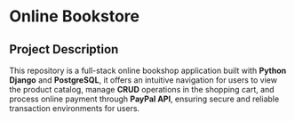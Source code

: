 # Online Bookstore

## Project Description
This repository is a full-stack online bookshop application built with **Python Django** and **PostgreSQL**, it offers an intuitive navigation for users to view the product catalog, manage **CRUD** operations in the shopping cart, and process online payment through **PayPal API**, ensuring secure and reliable transaction environments for users.
